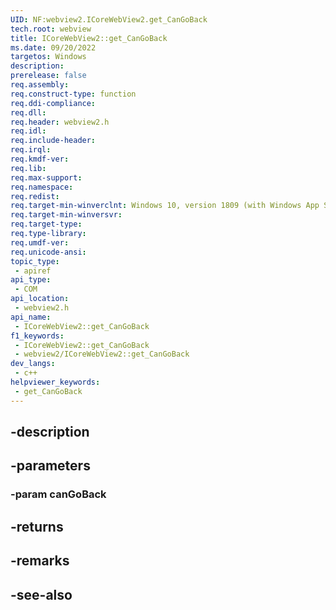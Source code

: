 ```yaml
---
UID: NF:webview2.ICoreWebView2.get_CanGoBack
tech.root: webview
title: ICoreWebView2::get_CanGoBack
ms.date: 09/20/2022
targetos: Windows
description: 
prerelease: false
req.assembly: 
req.construct-type: function
req.ddi-compliance: 
req.dll: 
req.header: webview2.h
req.idl: 
req.include-header: 
req.irql: 
req.kmdf-ver: 
req.lib: 
req.max-support: 
req.namespace: 
req.redist: 
req.target-min-winverclnt: Windows 10, version 1809 (with Windows App SDK 1.1 or later)
req.target-min-winversvr: 
req.target-type: 
req.type-library: 
req.umdf-ver: 
req.unicode-ansi: 
topic_type:
 - apiref
api_type:
 - COM
api_location:
 - webview2.h
api_name:
 - ICoreWebView2::get_CanGoBack
f1_keywords:
 - ICoreWebView2::get_CanGoBack
 - webview2/ICoreWebView2::get_CanGoBack
dev_langs:
 - c++
helpviewer_keywords:
 - get_CanGoBack
---
```


## -description

## -parameters

### -param canGoBack

## -returns

## -remarks

## -see-also

